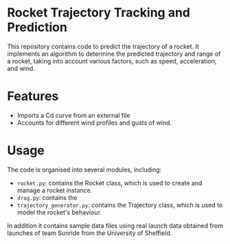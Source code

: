 # Rocket Trajectory Tracking and Prediction

This repository contains code to predict the trajectory of a rocket. It implements an algorithm to determine the predicted trajectory and range of a rocket, taking into account various factors, such as speed, acceleration, and wind.


# Features

- Imports a Cd curve from an external file
- Accounts for different wind profiles and gusts of wind.

# Usage
The code is organised into several modules, including:
- `rocket.py`: contains the Rocket class, which is used to create and manage a rocket instance.
-  `drag.py`: contains the 
- `trajectory_generator.py`: contains the Trajectory class, which is used to model the rocket's behaviour.

In addition it contains sample data files using real launch data obtained from launches of team Sunride from the University of Sheffield.